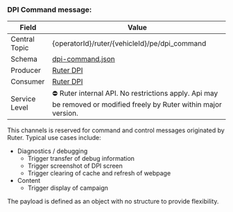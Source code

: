 ### DPI Command message:
| Field         | Value                                                                                                             |
|---------------|-------------------------------------------------------------------------------------------------------------------|
| Central Topic | {operatorId}/ruter/{vehicleId}/pe/dpi_command                                                                     |
| Schema        | [ dpi-command.json ](json-schemas/dpi-command.json)                                                               |
| Producer      | [Ruter DPI](https://github.com/orgs/RuterNo/teams/dpi-team)                                                       |
| Consumer      | [Ruter DPI](https://github.com/orgs/RuterNo/teams/dpi-team)                                                       |
| Service Level | ⛔ Ruter internal API. No restrictions apply. Api may be removed or modified freely by Ruter within major version. | 

This channels is reserved for command and control messages originated by Ruter. Typical use cases include:
  
- Diagnostics / debugging
  - Trigger transfer of debug information
  - Trigger screenshot of DPI screen
  - Trigger clearing of cache and refresh of webpage
- Content
  - Trigger display of campaign
  
The payload is defined as an object with no structure to provide flexibility.
